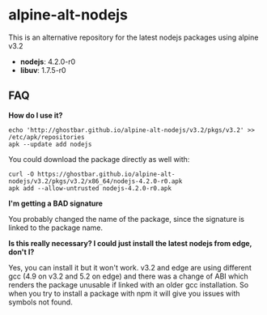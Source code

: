 # alpine-alt-nodejs

This is an alternative repository for the latest nodejs packages using alpine v3.2

+ **nodejs**: 4.2.0-r0
+ **libuv**: 1.7.5-r0

## FAQ

**How do I use it?**

    echo 'http://ghostbar.github.io/alpine-alt-nodejs/v3.2/pkgs/v3.2' >> /etc/apk/repositories
    apk --update add nodejs

You could download the package directly as well with:

    curl -O https://ghostbar.github.io/alpine-alt-nodejs/v3.2/pkgs/v3.2/x86_64/nodejs-4.2.0-r0.apk
    apk add --allow-untrusted nodejs-4.2.0-r0.apk

**I'm getting a BAD signature**

You probably changed the name of the package, since the signature is linked to the package name.


**Is this really necessary? I could just install the latest nodejs from edge, don't I?**

Yes, you can install it but it won't work. v3.2 and edge are using different gcc (4.9 on v3.2 and 5.2 on edge) and there was a change of ABI which renders the package unusable if linked with an older gcc installation. So when you try to install a package with npm it will give you issues with symbols not found.
